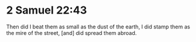# 2 Samuel 22:43

Then did I beat them as small as the dust of the earth, I did stamp them as the mire of the street, [and] did spread them abroad.